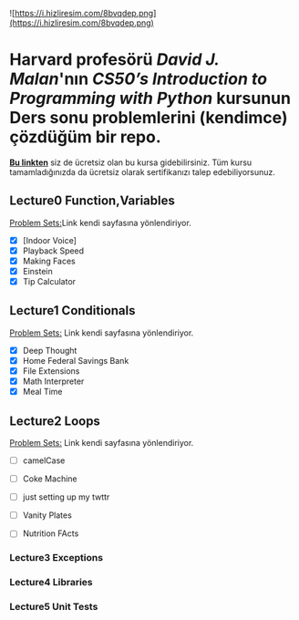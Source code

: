 
![https://i.hizliresim.com/8bvqdep.png](https://i.hizliresim.com/8bvqdep.png)

# Harvard profesörü *David J. Malan*'nın   *CS50’s Introduction to Programming with Python* kursunun Ders sonu problemlerini (kendimce) çözdüğüm bir repo.


[**Bu linkten**](https://cs50.harvard.edu/python/2022/) siz de ücretsiz olan bu kursa gidebilirsiniz. Tüm kursu tamamladığınızda da ücretsiz olarak sertifikanızı talep edebiliyorsunuz.




## Lecture0 Function,Variables
[Problem Sets:](https://cs50.harvard.edu/python/2022/psets/0/)Link kendi sayfasına yönlendiriyor.
- [x]  [Indoor Voice]
- [x]  Playback Speed
- [x]  Making Faces
- [x]  Einstein
- [x]  Tip Calculator

## Lecture1 Conditionals
[Problem Sets:](https://cs50.harvard.edu/python/2022/psets/1/) Link kendi sayfasına yönlendiriyor.
- [x]  Deep Thought
- [x]  Home Federal Savings Bank
- [x]  File Extensions
- [x]  Math Interpreter
- [x]  Meal Time

## Lecture2 Loops
[Problem Sets:](https://cs50.harvard.edu/python/2022/psets/2/) Link kendi sayfasına yönlendiriyor.

- [ ]  camelCase
- [ ]  Coke Machine
- [ ]  just setting up my twttr
- [ ]  Vanity Plates
- [ ]  Nutrition FActs


### Lecture3 Exceptions

### Lecture4 Libraries

### Lecture5 Unit Tests
